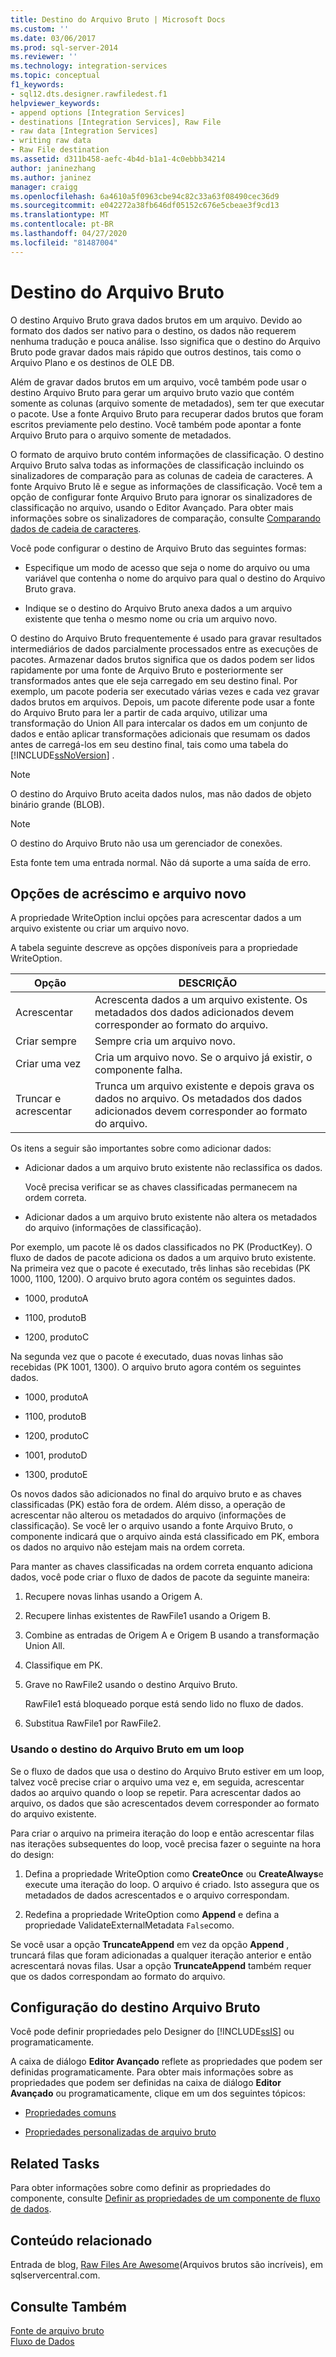 ```yaml
---
title: Destino do Arquivo Bruto | Microsoft Docs
ms.custom: ''
ms.date: 03/06/2017
ms.prod: sql-server-2014
ms.reviewer: ''
ms.technology: integration-services
ms.topic: conceptual
f1_keywords:
- sql12.dts.designer.rawfiledest.f1
helpviewer_keywords:
- append options [Integration Services]
- destinations [Integration Services], Raw File
- raw data [Integration Services]
- writing raw data
- Raw File destination
ms.assetid: d311b458-aefc-4b4d-b1a1-4c0ebbb34214
author: janinezhang
ms.author: janinez
manager: craigg
ms.openlocfilehash: 6a4610a5f0963cbe94c82c33a63f08490cec36d9
ms.sourcegitcommit: e042272a38fb646df05152c676e5cbeae3f9cd13
ms.translationtype: MT
ms.contentlocale: pt-BR
ms.lasthandoff: 04/27/2020
ms.locfileid: "81487004"
---
```

# <a name="raw-file-destination"></a>Destino do Arquivo Bruto
  O destino Arquivo Bruto grava dados brutos em um arquivo. Devido ao formato dos dados ser nativo para o destino, os dados não requerem nenhuma tradução e pouca análise. Isso significa que o destino do Arquivo Bruto pode gravar dados mais rápido que outros destinos, tais como o Arquivo Plano e os destinos de OLE DB.  
  
 Além de gravar dados brutos em um arquivo, você também pode usar o destino Arquivo Bruto para gerar um arquivo bruto vazio que contém somente as colunas (arquivo somente de metadados), sem ter que executar o pacote. Use a fonte Arquivo Bruto para recuperar dados brutos que foram escritos previamente pelo destino. Você também pode apontar a fonte Arquivo Bruto para o arquivo somente de metadados.  
  
 O formato de arquivo bruto contém informações de classificação. O destino Arquivo Bruto salva todas as informações de classificação incluindo os sinalizadores de comparação para as colunas de cadeia de caracteres. A fonte Arquivo Bruto lê e segue as informações de classificação. Você tem a opção de configurar fonte Arquivo Bruto para ignorar os sinalizadores de classificação no arquivo, usando o Editor Avançado. Para obter mais informações sobre os sinalizadores de comparação, consulte [Comparando dados de cadeia de caracteres](comparing-string-data.md).  
  
 Você pode configurar o destino de Arquivo Bruto das seguintes formas:  
  
-   Especifique um modo de acesso que seja o nome do arquivo ou uma variável que contenha o nome do arquivo para qual o destino do Arquivo Bruto grava.  
  
-   Indique se o destino do Arquivo Bruto anexa dados a um arquivo existente que tenha o mesmo nome ou cria um arquivo novo.  
  
 O destino do Arquivo Bruto frequentemente é usado para gravar resultados intermediários de dados parcialmente processados entre as execuções de pacotes. Armazenar dados brutos significa que os dados podem ser lidos rapidamente por uma fonte de Arquivo Bruto e posteriormente ser transformados antes que ele seja carregado em seu destino final. Por exemplo, um pacote poderia ser executado várias vezes e cada vez gravar dados brutos em arquivos. Depois, um pacote diferente pode usar a fonte do Arquivo Bruto para ler a partir de cada arquivo, utilizar uma transformação do Union All para intercalar os dados em um conjunto de dados e então aplicar transformações adicionais que resumam os dados antes de carregá-los em seu destino final, tais como uma tabela do [!INCLUDE[ssNoVersion](../../includes/ssnoversion-md.md)] .  
  
> [!NOTE]  
>  O destino do Arquivo Bruto aceita dados nulos, mas não dados de objeto binário grande (BLOB).  
  
> [!NOTE]  
>  O destino do Arquivo Bruto não usa um gerenciador de conexões.  
  
 Esta fonte tem uma entrada normal. Não dá suporte a uma saída de erro.  
  
## <a name="append-and-new-file-options"></a>Opções de acréscimo e arquivo novo  
 A propriedade WriteOption inclui opções para acrescentar dados a um arquivo existente ou criar um arquivo novo.  
  
 A tabela seguinte descreve as opções disponíveis para a propriedade WriteOption.  
  
|Opção|DESCRIÇÃO|  
|------------|-----------------|  
|Acrescentar|Acrescenta dados a um arquivo existente. Os metadados dos dados adicionados devem corresponder ao formato do arquivo.|  
|Criar sempre|Sempre cria um arquivo novo.|  
|Criar uma vez|Cria um arquivo novo. Se o arquivo já existir, o componente falha.|  
|Truncar e acrescentar|Trunca um arquivo existente e depois grava os dados no arquivo. Os metadados dos dados adicionados devem corresponder ao formato do arquivo.|  
  
 Os itens a seguir são importantes sobre como adicionar dados:  
  
-   Adicionar dados a um arquivo bruto existente não reclassifica os dados.  
  
     Você precisa verificar se as chaves classificadas permanecem na ordem correta.  
  
-   Adicionar dados a um arquivo bruto existente não altera os metadados do arquivo (informações de classificação).  
  
 Por exemplo, um pacote lê os dados classificados no PK (ProductKey). O fluxo de dados de pacote adiciona os dados a um arquivo bruto existente. Na primeira vez que o pacote é executado, três linhas são recebidas (PK 1000, 1100, 1200). O arquivo bruto agora contém os seguintes dados.  
  
-   1000, produtoA  
  
-   1100, produtoB  
  
-   1200, produtoC  
  
 Na segunda vez que o pacote é executado, duas novas linhas são recebidas (PK 1001, 1300). O arquivo bruto agora contém os seguintes dados.  
  
-   1000, produtoA  
  
-   1100, produtoB  
  
-   1200, produtoC  
  
-   1001, produtoD  
  
-   1300, produtoE  
  
 Os novos dados são adicionados no final do arquivo bruto e as chaves classificadas (PK) estão fora de ordem. Além disso, a operação de acrescentar não alterou os metadados do arquivo (informações de classificação). Se você ler o arquivo usando a fonte Arquivo Bruto, o componente indicará que o arquivo ainda está classificado em PK, embora os dados no arquivo não estejam mais na ordem correta.  
  
 Para manter as chaves classificadas na ordem correta enquanto adiciona dados, você pode criar o fluxo de dados de pacote da seguinte maneira:  
  
1.  Recupere novas linhas usando a Origem A.  
  
2.  Recupere linhas existentes de RawFile1 usando a Origem B.  
  
3.  Combine as entradas de Origem A e Origem B usando a transformação Union All.  
  
4.  Classifique em PK.  
  
5.  Grave no RawFile2 usando o destino Arquivo Bruto.  
  
     RawFile1 está bloqueado porque está sendo lido no fluxo de dados.  
  
6.  Substitua RawFile1 por RawFile2.  
  
### <a name="using-the-raw-file-destination-in-a-loop"></a>Usando o destino do Arquivo Bruto em um loop  
 Se o fluxo de dados que usa o destino do Arquivo Bruto estiver em um loop, talvez você precise criar o arquivo uma vez e, em seguida, acrescentar dados ao arquivo quando o loop se repetir. Para acrescentar dados ao arquivo, os dados que são acrescentados devem corresponder ao formato do arquivo existente.  
  
 Para criar o arquivo na primeira iteração do loop e então acrescentar filas nas iterações subsequentes do loop, você precisa fazer o seguinte na hora do design:  
  
1.  Defina a propriedade WriteOption como **CreateOnce** ou **CreateAlways**e execute uma iteração do loop. O arquivo é criado. Isto assegura que os metadados de dados acrescentados e o arquivo correspondam.  
  
2.  Redefina a propriedade WriteOption como **Append** e defina a propriedade ValidateExternalMetadata `False`como.  
  
 Se você usar a opção **TruncateAppend** em vez da opção **Append** , truncará filas que foram adicionadas a qualquer iteração anterior e então acrescentará novas filas. Usar a opção **TruncateAppend** também requer que os dados correspondam ao formato do arquivo.  
  
## <a name="configuration-of-the-raw-file-destination"></a>Configuração do destino Arquivo Bruto  
 Você pode definir propriedades pelo Designer do [!INCLUDE[ssIS](../../includes/ssis-md.md)] ou programaticamente.  
  
 A caixa de diálogo **Editor Avançado** reflete as propriedades que podem ser definidas programaticamente. Para obter mais informações sobre as propriedades que podem ser definidas na caixa de diálogo **Editor Avançado** ou programaticamente, clique em um dos seguintes tópicos:  
  
-   [Propriedades comuns](../common-properties.md)  
  
-   [Propriedades personalizadas de arquivo bruto](raw-file-custom-properties.md)  
  
## <a name="related-tasks"></a>Related Tasks  
 Para obter informações sobre como definir as propriedades do componente, consulte [Definir as propriedades de um componente de fluxo de dados](set-the-properties-of-a-data-flow-component.md).  
  
## <a name="related-content"></a>Conteúdo relacionado  
 Entrada de blog, [Raw Files Are Awesome](https://www.sqlservercentral.com/blogs/31-days-of-ssis-%e2%80%93-raw-files-are-awesome-131)(Arquivos brutos são incríveis), em sqlservercentral.com.  
  
## <a name="see-also"></a>Consulte Também  
 [Fonte de arquivo bruto](raw-file-source.md)   
 [Fluxo de Dados](data-flow.md)  
  
  
